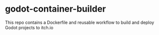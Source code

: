 # godot-container-builder

This repo contains a Dockerfile and reusable workflow to build and deploy Godot projects to itch.io